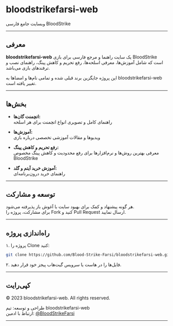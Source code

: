 # bloodstrikefarsi-web

وبسایت جامع فارسی BloodStrike

---

## معرفی

**bloodstrikefarsi-web** یک سایت راهنما و مرجع فارسی برای بازی BloodStrike است که شامل آموزش‌ها، معرفی اسلحه‌ها، رفع تحریم و کاهش پینگ، راهنمای نصب و ترفندهای بازی می‌باشد.

این پروژه جایگزین برند قبلی شده و تمامی نام‌ها و امضاها به bloodstrikefarsi-web تغییر یافته است.

---

## بخش‌ها

- **اتچمنت‌ گان‌ها:**  
  راهنمای کامل و تصویری انواع اتچمنت برای هر اسلحه

- **آموزش‌ها:**  
  ویدیوها و مقالات آموزشی تخصصی درباره بازی

- **رفع تحریم و کاهش پینگ:**  
  معرفی بهترین روش‌ها و نرم‌افزارها برای رفع محدودیت و کاهش پینگ مخصوص BloodStrike

- **آموزش خرید آیتم و گلد:**  
  راهنمای خرید درون‌برنامه‌ای

---

## توسعه و مشارکت

هر گونه پیشنهاد و کمک برای بهبود سایت با آغوش باز پذیرفته می‌شود.  
برای مشارکت، پروژه را Fork کنید و Pull Request ارسال نمایید.

---

## راه‌اندازی پروژه

۱. پروژه را Clone کنید:
```bash
git clone https://github.com/Blood-Strike-Farsi/bloodstrikefarsi-web.git
```

۲. فایل‌ها را در هاست یا سرویس گیت‌هاب پیجز خود قرار دهید.

---

## کپی‌رایت

&copy; 2023 bloodstrikefarsi-web. All rights reserved.

طراحی و توسعه: تیم bloodstrikefarsi-web  
ارتباط با ادمین: [@BloodStrikeFarsi](https://t.me/BloodStrikeFarsi)

---
